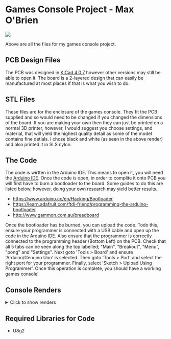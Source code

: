 # Games Console Project - Max O'Brien
<img src="https://github.com/maxobrien/Games-Console/blob/master/Images/01.jpg" />

Above are all the files for my games console project.

## PCB Design Files
The PCB was designed in <a href="http://kicad-pcb.org/">KiCad 4.0.7</a> however other versions may still be able to open it. The board is a 2-layered design that can easily be manufactured at most places if that is what you wish to do.

## STL Files
These files are for the enclosure of the games console. They fit the PCB supplied and so would need to be changed if you changed the dimensions of the board. If you are making your own then they can just be printed on a normal 3D printer, however, I would suggest you choose settings, and material, that will yield the highest quality detail as some of the model contains fine detials. I chose black and white (as seen in the above render) and also printed it in SLS nylon.

## The Code
The code is wirtten in the Arduino IDE. This means to open it, you will need the <a href="https://www.arduino.cc/en/Main/Software">Arduino IDE</a>. Once the code is open, in order to complite it onto PCB you will first have to burn a bootloader to the board. Some guides to do this are listed below, however, doing your own research may yield better results.

- https://www.arduino.cc/en/Hacking/Bootloader
- https://learn.adafruit.com/ftdi-friend/programming-the-arduino-bootloader
- http://www.gammon.com.au/breadboard

Once the bootloader has be burned, you can upload the code. Todo this, ensure your programmer is connected with a USB cable and open up the code in the Arduino IDE. Also ensure that the programmer is correctly connected to the programming header (Bottom Left) on the PCB. Check that all 5 tabs can be seen along the top labelled; "Main", "Breakout", "Menu", "pong" and "Settings". Next goto 'Tools > Board' and ensure 'Arduino/Genuino Uno' is selected. Then goto 'Tools > Port' and select the right port for your programmer. Finally, select 'Sketch > Upload Using Programmer'. Once this operation is complete, you should have a working games console!

## Console Renders
<details>
  <summary>Click to show renders</summary>
  <img src="https://github.com/maxobrien/Games-Console/blob/master/Images/01.jpg" />
  <img src="https://github.com/maxobrien/Games-Console/blob/master/Images/02.jpg" />
  <img src="https://github.com/maxobrien/Games-Console/blob/master/Images/03.jpg" />
  <img src="https://github.com/maxobrien/Games-Console/blob/master/Images/04.jpg" />
  <img src="https://github.com/maxobrien/Games-Console/blob/master/Images/05.jpg" />
  <img src="https://github.com/maxobrien/Games-Console/blob/master/Images/06.jpg" />
</details>

## Required Libraries for Code
- U8g2

